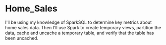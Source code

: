 # Home_Sales
I'll be using my knowledge of SparkSQL to determine key metrics about home sales data. Then I'll use Spark to create temporary views, partition the data, cache and uncache a temporary table, and verify that the table has been uncached.

